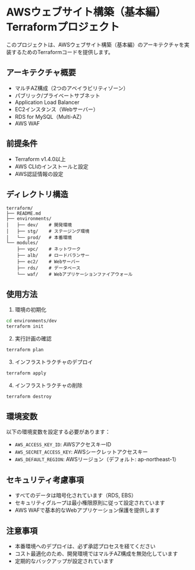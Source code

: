 # AWSウェブサイト構築（基本編）Terraformプロジェクト

このプロジェクトは、AWSウェブサイト構築（基本編）のアーキテクチャを実装するためのTerraformコードを提供します。

## アーキテクチャ概要

- マルチAZ構成（2つのアベイラビリティゾーン）
- パブリック/プライベートサブネット
- Application Load Balancer
- EC2インスタンス（Webサーバー）
- RDS for MySQL（Multi-AZ）
- AWS WAF

## 前提条件

- Terraform v1.4.0以上
- AWS CLIのインストールと設定
- AWS認証情報の設定

## ディレクトリ構造

```
terraform/
├── README.md
├── environments/
│   ├── dev/    # 開発環境
│   ├── stg/    # ステージング環境
│   └── prod/   # 本番環境
└── modules/
    ├── vpc/    # ネットワーク
    ├── alb/    # ロードバランサー
    ├── ec2/    # Webサーバー
    ├── rds/    # データベース
    └── waf/    # Webアプリケーションファイアウォール
```

## 使用方法

1. 環境の初期化
```bash
cd environments/dev
terraform init
```

2. 実行計画の確認
```bash
terraform plan
```

3. インフラストラクチャのデプロイ
```bash
terraform apply
```

4. インフラストラクチャの削除
```bash
terraform destroy
```

## 環境変数

以下の環境変数を設定する必要があります：

- `AWS_ACCESS_KEY_ID`: AWSアクセスキーID
- `AWS_SECRET_ACCESS_KEY`: AWSシークレットアクセスキー
- `AWS_DEFAULT_REGION`: AWSリージョン（デフォルト: ap-northeast-1）

## セキュリティ考慮事項

- すべてのデータは暗号化されています（RDS, EBS）
- セキュリティグループは最小権限原則に従って設定されています
- AWS WAFで基本的なWebアプリケーション保護を提供します

## 注意事項

- 本番環境へのデプロイは、必ず承認プロセスを経てください
- コスト最適化のため、開発環境ではマルチAZ構成を無効化しています
- 定期的なバックアップが設定されています 